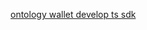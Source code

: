 
[ontology wallet develop ts sdk](https://github.com/ontio/documentation/blob/master/walletDevDocs/ontology_wallet_dev_ts_sdk_en.md) 